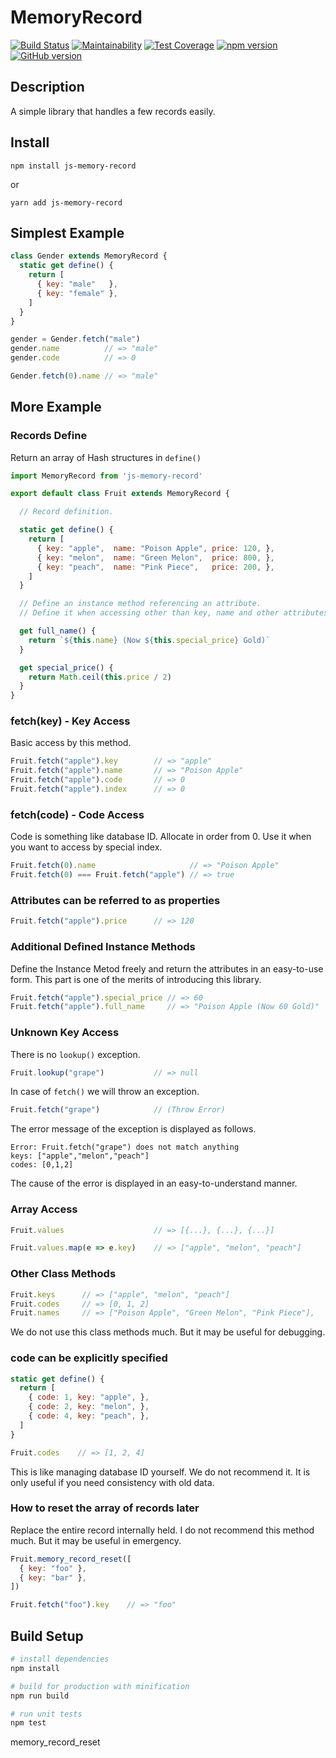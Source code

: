 # MemoryRecord

[![Build Status](https://travis-ci.org/akicho8/js-memory-record.svg?branch=master)](https://travis-ci.org/akicho8/js-memory-record)
[![Maintainability](https://api.codeclimate.com/v1/badges/010e25e22f84080afe2d/maintainability)](https://codeclimate.com/github/akicho8/js-memory-record/maintainability)
[![Test Coverage](https://api.codeclimate.com/v1/badges/4de340004a69572e32a0/test_coverage)](https://codeclimate.com/github/akicho8/js-memory-record/test_coverage)
[![npm version](https://badge.fury.io/js/js-memory-record.svg)](https://badge.fury.io/js/js-memory-record)
[![GitHub version](https://badge.fury.io/gh/akicho8%2Fjs-memory-record.svg)](https://badge.fury.io/gh/akicho8%2Fjs-memory-record)

## Description

A simple library that handles a few records easily.

## Install

```shell
npm install js-memory-record
```

or

```shell
yarn add js-memory-record
```

## Simplest Example

```js
class Gender extends MemoryRecord {
  static get define() {
    return [
      { key: "male"   },
      { key: "female" },
    ]
  }
}

gender = Gender.fetch("male")
gender.name          // => "male"
gender.code          // => 0

Gender.fetch(0).name // => "male"
```

## More Example

### Records Define

Return an array of Hash structures in `define()`

```js
import MemoryRecord from 'js-memory-record'

export default class Fruit extends MemoryRecord {

  // Record definition.

  static get define() {
    return [
      { key: "apple",  name: "Poison Apple", price: 120, },
      { key: "melon",  name: "Green Melon",  price: 800, },
      { key: "peach",  name: "Pink Piece",   price: 200, },
    ]
  }

  // Define an instance method referencing an attribute.
  // Define it when accessing other than key, name and other attributes

  get full_name() {
    return `${this.name} (Now ${this.special_price} Gold)`
  }

  get special_price() {
    return Math.ceil(this.price / 2)
  }
}
```

### fetch(key) - Key Access

Basic access by this method.

```js
Fruit.fetch("apple").key        // => "apple"
Fruit.fetch("apple").name       // => "Poison Apple"
Fruit.fetch("apple").code       // => 0
Fruit.fetch("apple").index      // => 0
```

### fetch(code) - Code Access

Code is something like database ID.
Allocate in order from 0.
Use it when you want to access by special index.

```js
Fruit.fetch(0).name                     // => "Poison Apple"
Fruit.fetch(0) === Fruit.fetch("apple") // => true
```

### Attributes can be referred to as properties

```js
Fruit.fetch("apple").price      // => 120
```

### Additional Defined Instance Methods

Define the Instance Metod freely and return the attributes in an easy-to-use form.
This part is one of the merits of introducing this library.

```js
Fruit.fetch("apple").special_price // => 60
Fruit.fetch("apple").full_name     // => "Poison Apple (Now 60 Gold)"
```

### Unknown Key Access

There is no `lookup()` exception.

```js
Fruit.lookup("grape")           // => null
```

In case of `fetch()` we will throw an exception.

```js
Fruit.fetch("grape")            // (Throw Error)
```

The error message of the exception is displayed as follows.

```text
Error: Fruit.fetch("grape") does not match anything
keys: ["apple","melon","peach"]
codes: [0,1,2]
```

The cause of the error is displayed in an easy-to-understand manner.

### Array Access

```js
Fruit.values                    // => [{...}, {...}, {...}]
```

```js
Fruit.values.map(e => e.key)    // => ["apple", "melon", "peach"]
```

### Other Class Methods

```js
Fruit.keys      // => ["apple", "melon", "peach"]
Fruit.codes     // => [0, 1, 2]
Fruit.names     // => ["Poison Apple", "Green Melon", "Pink Piece"],
```

We do not use this class methods much. But it may be useful for debugging.

### code can be explicitly specified

```js
static get define() {
  return [
    { code: 1, key: "apple", },
    { code: 2, key: "melon", },
    { code: 4, key: "peach", },
  ]
}
```

```js
Fruit.codes    // => [1, 2, 4]
```

This is like managing database ID yourself. We do not recommend it.
It is only useful if you need consistency with old data.

### How to reset the array of records later

Replace the entire record internally held.
I do not recommend this method much.
But it may be useful in emergency.

```js
Fruit.memory_record_reset([
  { key: "foo" },
  { key: "bar" },
])

Fruit.fetch("foo").key    // => "foo"
```

## Build Setup

```bash
# install dependencies
npm install

# build for production with minification
npm run build

# run unit tests
npm test
```
memory_record_reset
